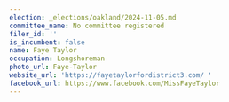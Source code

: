 ```yaml
---
election: _elections/oakland/2024-11-05.md
committee_name: No committee registered
filer_id: ''
is_incumbent: false
name: Faye Taylor
occupation: Longshoreman
photo_url: Faye-Taylor
website_url: 'https://fayetaylorfordistrict3.com/ '
facebook_url: https://www.facebook.com/MissFayeTaylor
---
```

